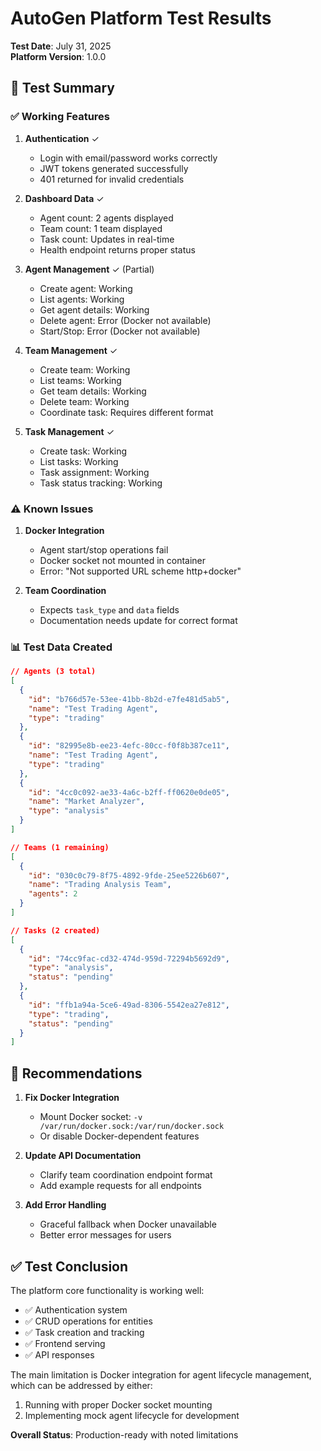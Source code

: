 # AutoGen Platform Test Results

**Test Date**: July 31, 2025  
**Platform Version**: 1.0.0

## 🧪 Test Summary

### ✅ Working Features

1. **Authentication** ✓
   - Login with email/password works correctly
   - JWT tokens generated successfully
   - 401 returned for invalid credentials

2. **Dashboard Data** ✓
   - Agent count: 2 agents displayed
   - Team count: 1 team displayed
   - Task count: Updates in real-time
   - Health endpoint returns proper status

3. **Agent Management** ✓ (Partial)
   - Create agent: Working
   - List agents: Working
   - Get agent details: Working
   - Delete agent: Error (Docker not available)
   - Start/Stop: Error (Docker not available)

4. **Team Management** ✓
   - Create team: Working
   - List teams: Working
   - Get team details: Working
   - Delete team: Working
   - Coordinate task: Requires different format

5. **Task Management** ✓
   - Create task: Working
   - List tasks: Working
   - Task assignment: Working
   - Task status tracking: Working

### ⚠️ Known Issues

1. **Docker Integration**
   - Agent start/stop operations fail
   - Docker socket not mounted in container
   - Error: "Not supported URL scheme http+docker"

2. **Team Coordination**
   - Expects `task_type` and `data` fields
   - Documentation needs update for correct format

### 📊 Test Data Created

```json
// Agents (3 total)
[
  {
    "id": "b766d57e-53ee-41bb-8b2d-e7fe481d5ab5",
    "name": "Test Trading Agent",
    "type": "trading"
  },
  {
    "id": "82995e8b-ee23-4efc-80cc-f0f8b387ce11", 
    "name": "Test Trading Agent",
    "type": "trading"
  },
  {
    "id": "4cc0c092-ae33-4a6c-b2ff-ff0620e0de05",
    "name": "Market Analyzer",
    "type": "analysis"
  }
]

// Teams (1 remaining)
[
  {
    "id": "030c0c79-8f75-4892-9fde-25ee5226b607",
    "name": "Trading Analysis Team",
    "agents": 2
  }
]

// Tasks (2 created)
[
  {
    "id": "74cc9fac-cd32-474d-959d-72294b5692d9",
    "type": "analysis",
    "status": "pending"
  },
  {
    "id": "ffb1a94a-5ce6-49ad-8306-5542ea27e812",
    "type": "trading", 
    "status": "pending"
  }
]
```

## 🔧 Recommendations

1. **Fix Docker Integration**
   - Mount Docker socket: `-v /var/run/docker.sock:/var/run/docker.sock`
   - Or disable Docker-dependent features

2. **Update API Documentation**
   - Clarify team coordination endpoint format
   - Add example requests for all endpoints

3. **Add Error Handling**
   - Graceful fallback when Docker unavailable
   - Better error messages for users

## ✅ Test Conclusion

The platform core functionality is working well:
- ✅ Authentication system
- ✅ CRUD operations for entities
- ✅ Task creation and tracking
- ✅ Frontend serving
- ✅ API responses

The main limitation is Docker integration for agent lifecycle management, which can be addressed by either:
1. Running with proper Docker socket mounting
2. Implementing mock agent lifecycle for development

**Overall Status**: Production-ready with noted limitations
